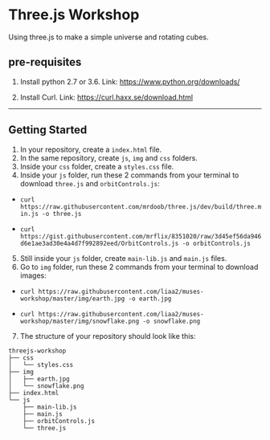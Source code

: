 # Three.js Workshop

Using three.js to make a simple universe and rotating cubes.

## pre-requisites
1. Install python 2.7 or 3.6. Link: https://www.python.org/downloads/

2. Install Curl. Link: https://curl.haxx.se/download.html


---

## Getting Started
1. In your repository, create a `index.html` file.
2. In the same repository, create `js`, `img` and `css` folders.
3. Inside your `css` folder, create a `styles.css` file.
4. Inside your `js` folder, run these 2 commands from your terminal to download `three.js` and `orbitControls.js`: 
- `curl https://raw.githubusercontent.com/mrdoob/three.js/dev/build/three.min.js -o three.js`

- `curl https://gist.githubusercontent.com/mrflix/8351020/raw/3d45ef56da946d6e1ae3ad30e4a4d7f992892eed/OrbitControls.js -o orbitControls.js`
5. Still inside your `js` folder, create `main-lib.js` and `main.js` files.
6. Go to `img` folder, run these 2 commands from your terminal to download images:

- `curl https://raw.githubusercontent.com/liaa2/muses-workshop/master/img/earth.jpg -o earth.jpg`


- `curl https://raw.githubusercontent.com/liaa2/muses-workshop/master/img/snowflake.png -o snowflake.png`
7. The structure of your repository should look like this:

```
threejs-workshop
├── css
│   └── styles.css
├── img
│   ├── earth.jpg
│   └── snowflake.png
├── index.html
└── js
    ├── main-lib.js
    ├── main.js
    ├── orbitControls.js
    └── three.js
```